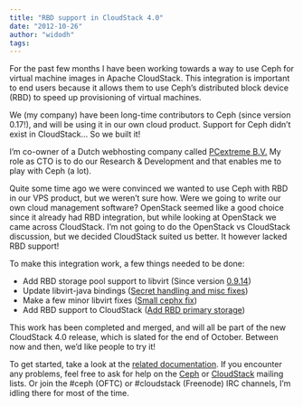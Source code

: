 ```yaml
---
title: "RBD support in CloudStack 4.0"
date: "2012-10-26"
author: "widodh"
tags: 
---
```


For the past few months I have been working towards a way to use Ceph for virtual machine images in Apache CloudStack. This integration is important to end users because it allows them to use Ceph’s distributed block device (RBD) to speed up provisioning of virtual machines.

We (my company) have been long-time contributors to Ceph (since version 0.17!), and will be using it in our own cloud product. Support for Ceph didn’t exist in CloudStack… So we built it!

I’m co-owner of a Dutch webhosting company called [PCextreme B.V.](http://www.pcextreme.com/) My role as CTO is to do our Research & Development and that enables me to play with Ceph (a lot).

Quite some time ago we were convinced we wanted to use Ceph with RBD in our VPS product, but we weren’t sure how. Were we going to write our own cloud management software? OpenStack seemed like a good choice since it already had RBD integration, but while looking at OpenStack we came across CloudStack. I’m not going to do the OpenStack vs CloudStack discussion, but we decided CloudStack suited us better. It however lacked RBD support!

To make this integration work, a few things needed to be done:

- Add RBD storage pool support to libvirt (Since version [0.9.14](http://libvirt.org/git/?p=libvirt.git;a=commit;h=74951eadef85e2d100c7dc7bd9ae1093fbda722f))
- Update libvirt-java bindings ([Secret handling and misc fixes](http://libvirt.org/git/?p=libvirt-java.git&a=search&h=HEAD&st=author&s=wido))
- Make a few minor libvirt fixes ([Small cephx fix](http://libvirt.org/git/?p=libvirt.git;a=commitdiff;h=ccb94785007d33365d49dd566e194eb0a022148d))
- Add RBD support to CloudStack ([Add RBD primary storage](https://git-wip-us.apache.org/repos/asf?p=incubator-cloudstack.git;a=commit;h=406fd95d87bfcdbb282d65589ab1fb6e9fd0018a))

This work has been completed and merged, and will all be part of the new CloudStack 4.0 release, which is slated for the end of October. Between now and then, we’d like people to try it!

To get started, take a look at the [related documentation](http://eu.ceph.com/docs/master/rbd/rbd-cloudstack/). If you encounter any problems, feel free to ask for help on the [Ceph](http://ceph.com/resources/mailing-list-irc/) or [CloudStack](http://incubator.apache.org/cloudstack/mailing-lists.html) mailing lists. Or join the #ceph (OFTC) or #cloudstack (Freenode) IRC channels, I’m idling there for most of the time.

